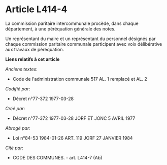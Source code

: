 # Article L414-4

La commission paritaire intercommunale procède, dans chaque département, à une péréquation générale des notes.

Un représentant du maire et un représentant du personnel désignés par chaque commission paritaire communale participent avec
voix délibérative aux travaux de péréquation.

**Liens relatifs à cet article**

_Anciens textes_:

  - Code de l'administration communale 517 AL. 1 remplacé et AL. 2

_Codifié par_:

  - Décret n°77-372 1977-03-28

_Créé par_:

  - Décret n°77-372 1977-03-28 JORF ET JONC 5 AVRIL 1977

_Abrogé par_:

  - Loi n°84-53 1984-01-26 ART. 119 JORF 27 JANVIER 1984

_Cité par_:

  - CODE DES COMMUNES. - art. L414-7 (Ab)
